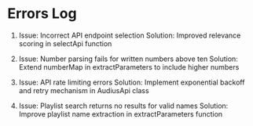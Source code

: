 # Errors Log

1. Issue: Incorrect API endpoint selection
   Solution: Improved relevance scoring in selectApi function

2. Issue: Number parsing fails for written numbers above ten
   Solution: Extend numberMap in extractParameters to include higher numbers

3. Issue: API rate limiting errors
   Solution: Implement exponential backoff and retry mechanism in AudiusApi class

4. Issue: Playlist search returns no results for valid names
   Solution: Improve playlist name extraction in extractParameters function